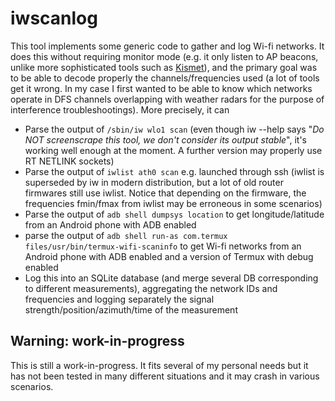 # iwscanlog
This tool implements some generic code to gather and log Wi-fi networks.
It does this without requiring monitor mode (e.g. it only listen to AP beacons, unlike more sophisticated tools such as [Kismet](https://www.kismetwireless.net)), and the primary goal was to be able to decode properly the channels/frequencies used (a lot of tools get it wrong. In my case I first wanted to be able to know which networks operate in DFS channels overlapping with weather radars for the purpose of interference troubleshootings).
More precisely, it can
* Parse the output of `/sbin/iw wlo1 scan` (even though iw --help says "_Do NOT screenscrape this tool, we don't consider its output stable_", it's working well enough at the moment. A further version may properly use RT NETLINK sockets)
* Parse the output of `iwlist ath0 scan` e.g. launched through ssh (iwlist is superseded by iw in modern distribution, but a lot of old router firmwares still use iwlist. Notice that depending on the firmware, the frequencies fmin/fmax from iwlist may be erroneous in some scenarios)
* Parse the output of `adb shell dumpsys location` to get longitude/latitude from an Android phone with ADB enabled
* parse the output of `adb shell run-as com.termux files/usr/bin/termux-wifi-scaninfo` to get Wi-fi networks from an Android phone with ADB enabled and a version of Termux with debug enabled
* Log this into an SQLite database (and merge several DB corresponding to different measurements), aggregating the network IDs and frequencies and logging separately the signal strength/position/azimuth/time of the measurement

## Warning: work-in-progress
This is still a work-in-progress. It fits several of my personal needs but it has not been tested in many different situations and it may crash in various scenarios.